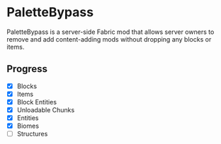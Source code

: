 # PaletteBypass
PaletteBypass is a server-side Fabric mod that allows server owners to remove and add content-adding mods without
dropping any blocks or items.

## Progress
- [x] Blocks
- [x] Items
- [x] Block Entities
- [x] Unloadable Chunks
- [x] Entities
- [x] Biomes
- [ ] Structures